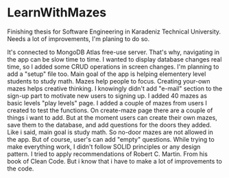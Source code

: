 # LearnWithMazes
Finishing thesis for Software Engineering in Karadeniz Technical University. Needs a lot of improvements, I'm planing to do so. 

It's connected to MongoDB Atlas free-use server. That's why, navigating in the app can be slow time to time. I wanted to display database changes real time, so I added 
some CRUD operations in screen changes. 
I'm planning to add a "setup" file too. 
Main goal of the app is helping elementery level students to study math. Mazes help people to focus.
Creating your-own mazes helps creative thinking. 
I knowingly didn't add "e-mail" section to the sign-up part to motivate new users to signing up.
I added 40 mazes as basic levels "play levels" page.
I added a couple of mazes from users I created to test the functions.
On create-maze page there are a couple of things i want to add. But at the moment users can create their own mazes, save them to the database, 
and add questions for the doors they added. Like i said, main goal is study math. So no-door mazes are not allowed in the app.
But of course, user's can add "empty" questions. 
While trying to make everything work, I didn't follow SOLID principles or any design pattern. I tried to apply recommendations of Robert C. Martin.
From his book of Clean Code. But i know that i have to make a lot of improvements to the code. 
